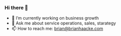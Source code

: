 ### Hi there 👋

<!--
**brianhaacke/brianhaacke** is a ✨ _special_ ✨ repository because its `README.md` (this file) appears on your GitHub profile.

Here are some ideas to get you started:
-->
- 🔭 I’m currently working on business growth
- 💬 Ask me about service operations, sales, starategy
- 📫 How to reach me: brian@brianhaacke.com
